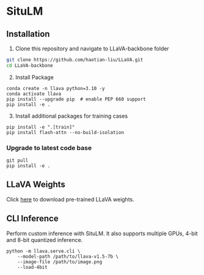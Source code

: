 # SituLM
## Installation
1. Clone this repository and navigate to LLaVA-backbone folder
```bash
git clone https://github.com/haotian-liu/LLaVA.git
cd LLaVA-backbone
```

2. Install Package
```Shell
conda create -n llava python=3.10 -y
conda activate llava
pip install --upgrade pip  # enable PEP 660 support
pip install -e .
```

3. Install additional packages for training cases
```
pip install -e ".[train]"
pip install flash-attn --no-build-isolation
```

### Upgrade to latest code base

```Shell
git pull
pip install -e .
```

## LLaVA Weights
Click [here]([https://github.com/haotian-liu/LLaVA/blob/main/docs/MODEL_ZOO.md](https://huggingface.co/liuhaotian/llava-v1.5-7b)) to download pre-trained LLaVA weights. 

## CLI Inference

Perform custom inference with SituLM. It also supports multiple GPUs, 4-bit and 8-bit quantized inference.
```Shell
python -m llava.serve.cli \
    --model-path /path/to/llava-v1.5-7b \
    --image-file /path/to/image.png
    --load-4bit
```
